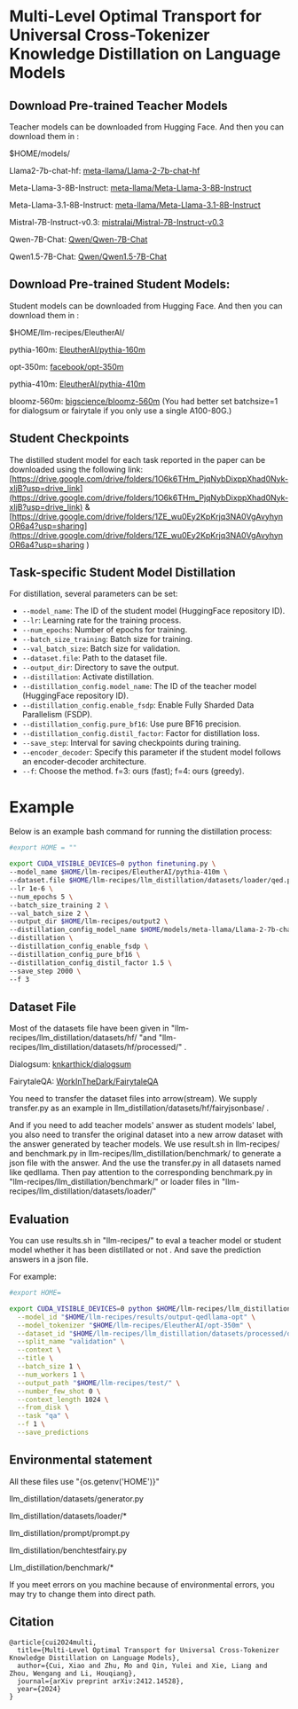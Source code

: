 # Multi-Level Optimal Transport for Universal Cross-Tokenizer Knowledge Distillation on Language Models

## Download Pre-trained Teacher Models

Teacher models can be downloaded from Hugging Face. And then you can download them in :

$HOME/models/

Llama2-7b-chat-hf:	[meta-llama/Llama-2-7b-chat-hf](https://huggingface.co/meta-llama/Llama-2-7b-chat-hf) 

Meta-Llama-3-8B-Instruct:	[meta-llama/Meta-Llama-3-8B-Instruct](https://huggingface.co/meta-llama/Meta-Llama-3-8B-Instruct)

Meta-Llama-3.1-8B-Instruct:	[meta-llama/Meta-Llama-3.1-8B-Instruct](https://huggingface.co/meta-llama/Meta-Llama-3.1-8B-Instruct)

Mistral-7B-Instruct-v0.3:	[mistralai/Mistral-7B-Instruct-v0.3](https://huggingface.co/mistralai/Mistral-7B-Instruct-v0.3)

Qwen-7B-Chat:	[Qwen/Qwen-7B-Chat](https://huggingface.co/Qwen/Qwen-7B-Chat)

Qwen1.5-7B-Chat:	[Qwen/Qwen1.5-7B-Chat](https://huggingface.co/Qwen/Qwen1.5-7B-Chat)

## Download Pre-trained Student Models:

Student models can be downloaded from Hugging Face. And then you can download them in :

$HOME/llm-recipes/EleutherAI/

pythia-160m: [EleutherAI/pythia-160m](https://huggingface.co/EleutherAI/pythia-160m)

opt-350m: [facebook/opt-350m](https://huggingface.co/facebook/opt-350m)

pythia-410m: [EleutherAI/pythia-410m](https://huggingface.co/EleutherAI/pythia-410m)

bloomz-560m: [bigscience/bloomz-560m](https://huggingface.co/bigscience/bloomz-560m) (You had better set batchsize=1 for dialogsum or fairytale if you only use a single A100-80G.)

## Student Checkpoints
The distilled student model for each task reported in the paper can be downloaded using the following link:
[https://drive.google.com/drive/folders/1O6k6THm_PjqNybDixppXhad0Nyk-xIjB?usp=drive_link](https://drive.google.com/drive/folders/1O6k6THm_PjqNybDixppXhad0Nyk-xIjB?usp=drive_link) &
[https://drive.google.com/drive/folders/1ZE_wu0Ey2KpKrjq3NA0VgAvyhynOR6a4?usp=sharing](https://drive.google.com/drive/folders/1ZE_wu0Ey2KpKrjq3NA0VgAvyhynOR6a4?usp=sharing
)

## Task-specific Student Model Distillation


For distillation, several parameters can be set:
- `--model_name`: The ID of the student model (HuggingFace repository ID).
- `--lr`: Learning rate for the training process.
- `--num_epochs`: Number of epochs for training.
- `--batch_size_training`: Batch size for training.
- `--val_batch_size`: Batch size for validation.
- `--dataset.file`: Path to the dataset file.
- `--output_dir`: Directory to save the output.
- `--distillation`: Activate distillation.
- `--distillation_config.model_name`: The ID of the teacher model (HuggingFace repository ID).
- `--distillation_config.enable_fsdp`: Enable Fully Sharded Data Parallelism (FSDP).
- `--distillation_config.pure_bf16`: Use pure BF16 precision.
- `--distillation_config.distil_factor`: Factor for distillation loss.
- `--save_step`: Interval for saving checkpoints during training.
- `--encoder_decoder`: Specify this parameter if the student model follows an encoder-decoder architecture.
- `--f`: Choose the method. f=3: ours (fast); f=4: ours (greedy).

# Example

Below is an example bash command for running the distillation process:

```bash
#export HOME = ""

export CUDA_VISIBLE_DEVICES=0 python finetuning.py \
--model_name $HOME/llm-recipes/EleutherAI/pythia-410m \
--dataset.file $HOME/llm-recipes/llm_distillation/datasets/loader/qed.py \
--lr 1e-6 \
--num_epochs 5 \
--batch_size_training 2 \
--val_batch_size 2 \
--output_dir $HOME/llm-recipes/output2 \
--distillation_config_model_name $HOME/models/meta-llama/Llama-2-7b-chat-hf \
--distillation \
--distillation_config_enable_fsdp \
--distillation_config_pure_bf16 \
--distillation_config_distil_factor 1.5 \
--save_step 2000 \
--f 3

```



## Dataset File

Most of the datasets file have been given in "llm-recipes/llm_distillation/datasets/hf/ "and "llm-recipes/llm_distillation/datasets/hf/processed/" .

Dialogsum: [knkarthick/dialogsum](https://huggingface.co/datasets/knkarthick/dialogsum)

FairytaleQA: [WorkInTheDark/FairytaleQA](https://huggingface.co/datasets/WorkInTheDark/FairytaleQA)

You need to transfer the dataset files into arrow(stream). We supply transfer.py as an example in llm_distillation/datasets/hf/fairyjsonbase/ .

And if you need to add teacher models' answer as student models' label, you also need to transfer the original dataset into a new arrow dataset with the answer generated by teacher models. We use result.sh in llm-recipes/  and benchmark.py in llm-recipes/llm_distillation/benchmark/ to generate a json file with the answer. And the use the transfer.py in all datasets named like qedllama. Then pay attention to the corresponding benchmark.py in "llm-recipes/llm_distillation/benchmark/" or loader files in "llm-recipes/llm_distillation/datasets/loader/"



## Evaluation

You can use results.sh in "llm-recipes/" to eval a teacher model or student model whether it has been distillated or not . And save the prediction answers in a json file.

For example:

```bash
#export HOME=

export CUDA_VISIBLE_DEVICES=0 python $HOME/llm-recipes/llm_distillation/benchmark/benchmark619.py \
  --model_id "$HOME/llm-recipes/results/output-qedllama-opt" \
  --model_tokenizer "$HOME/llm-recipes/EleutherAI/opt-350m" \
  --dataset_id "$HOME/llm-recipes/llm_distillation/datasets/processed/qed" \
  --split_name "validation" \
  --context \
  --title \
  --batch_size 1 \
  --num_workers 1 \
  --output_path "$HOME/llm-recipes/test/" \
  --number_few_shot 0 \
  --context_length 1024 \
  --from_disk \
  --task "qa" \
  --f 1 \
  --save_predictions

```

## Environmental statement

All these files use "{os.getenv('HOME')}"

llm_distillation/datasets/generator.py

llm_distillation/datasets/loader/*

llm_distillation/prompt/prompt.py

llm_distillation/benchtestfairy.py

Llm_distillation/benchmark/*

If you meet errors on you machine because of environmental errors, you may try to change them into direct path.

## Citation

```
@article{cui2024multi,
  title={Multi-Level Optimal Transport for Universal Cross-Tokenizer Knowledge Distillation on Language Models},
  author={Cui, Xiao and Zhu, Mo and Qin, Yulei and Xie, Liang and Zhou, Wengang and Li, Houqiang},
  journal={arXiv preprint arXiv:2412.14528},
  year={2024}
}
```
